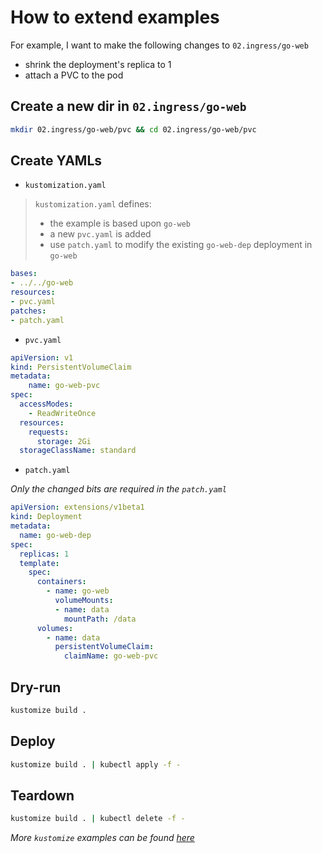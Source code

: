 # How to extend examples

For example, I want to make the following changes to `02.ingress/go-web`

* shrink the deployment's replica to 1
* attach a PVC to the pod

## Create a new dir in `02.ingress/go-web`

```sh
mkdir 02.ingress/go-web/pvc && cd 02.ingress/go-web/pvc
```

## Create YAMLs

* `kustomization.yaml`

> `kustomization.yaml` defines:
> * the example is based upon `go-web`
> * a new `pvc.yaml` is added
> * use `patch.yaml` to modify the existing `go-web-dep` deployment in `go-web`

```yaml
bases:
- ../../go-web
resources:
- pvc.yaml
patches:
- patch.yaml
```

* `pvc.yaml`

```yaml
apiVersion: v1
kind: PersistentVolumeClaim
metadata:
    name: go-web-pvc
spec:
  accessModes:
    - ReadWriteOnce
  resources:
    requests:
      storage: 2Gi
  storageClassName: standard
```

* `patch.yaml`

_Only the changed bits are required in the `patch.yaml`_

```yaml
apiVersion: extensions/v1beta1
kind: Deployment
metadata:
  name: go-web-dep
spec:
  replicas: 1
  template:
    spec:
      containers:
        - name: go-web
          volumeMounts:
          - name: data
            mountPath: /data
      volumes:
        - name: data
          persistentVolumeClaim:
            claimName: go-web-pvc
```

## Dry-run

```sh
kustomize build .
```

## Deploy

```sh
kustomize build . | kubectl apply -f -
```

## Teardown

```sh
kustomize build . | kubectl delete -f -
```

_More `kustomize` examples can be found [here](https://github.com/kubernetes-sigs/kustomize/blob/master/docs/kustomization.yaml)_